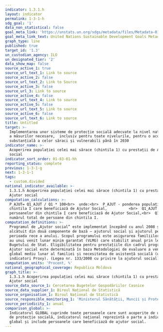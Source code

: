 ```yaml
---
indicator: 1.3.1.h
layout: indicator
permalink: 1-3-1-h
sdg_goal: '1'
data_non_statistical: false
goal_meta_link: 'https://unstats.un.org/sdgs/metadata/files/Metadata-01-03-01a.pdf'
goal_meta_link_text: United Nations Sustainable Development Goals Metadata (pdf 894kB)
graph_type: line
published: true
target_id: '1.3'
un_custodian_agency: ILO
un_designated_tier: '2'
data_show_map: false
source_active_1: true
source_url_text_1: Link to source
source_active_2: false
source_url_text_2: Link to Source
source_active_3: false
source_url_3: Link to source
source_active_4: false
source_url_text_4: Link to source
source_active_5: false
source_url_text_5: Link to source
source_active_6: false
source_url_text_6: Link to source
title: Untitled
target: >-
  Implementarea unor sisteme de protecție socială adecvate la nivel național și
  a măsurilor necesare,  inclusiv pentru toate nivelurile, pentru o acoperire
  substanțială a celor săraci și vulnerabili până în 2030
indicator_name: >-
  Acoperirea populației celei mai sărace (chintila 1) cu prestații de Ajutor
  social
indicator_sort_order: 01-03-01-hh
reporting_status: complete
previous: 1-3-1-g
next: 1-3-1-1
tags:
  - custom.divided
national_indicator_available: >-
  1.3.1.h Acoperirea populației celei mai sărace (chintila 1) cu prestații de
  Ajutor social
computation_calculations: >-
  P_AJUT= Q1_AJUT / Q1 * 100<br>  unde:<br>  P_AJUT - ponderea populației in
  chintila I care beneficiază de Ajutor Social,          <br>  Q1_AJUT - numărul
  persoanelor din chintila I care beneficiază de Ajutor Social,<br>  Q1  -
  numărul total de persoane din chintila I.
computation_definitions: >-
  Programul de „Ajutor social” este implementat începând cu anul 2008 și este
  alcătuit din două componente de bază – ajutorul social și ajutorul pentru
  perioada rece a anului. Scopul programului este asigurarea familiilor sărace
  au unui venit lunar minim garantat (VLMG) care stabilit anual prin legea
  Bugetului de Stat. Eligibilitatea pentru prestațiile din cadrul programului de
  Ajutor social este determinată în baza Metodologiei de evaluare a venitului
  global mediu lunar al familiei și necesitatea de asistență socială (un set de
  indicatori Proxy). (Legea nr. 133/2008 cu privire la ajutorul social).
computation_units: 'Procent, %'
national_geographical_coverage: Republica Moldova
graph_title: >-
  1.3.1.h Acoperirea populației celei mai sărace (chintila 1) cu prestații de
  Ajutor social
source_data_source_1: Cercetarea Bugetelor Gospodăriilor Casnice
source_data_supplier_1: Biroul Național de Statistică
source_organisation_1: Biroul Național de Statistică
source_responsible_monitoring_1: 'Ministerul Sănătății, Muncii și Protecției Sociale'
source_periodicity_1: anual
comparison_global: >-
  Indicatorul GLOBAL cuprinde toate persoanele care sunt acoperite de un sistem
  de protecție socială, indicatorul național reprezintă o parte a indicatorului
  global și include persoanele care beneficiază de ajutor social.
---
```

